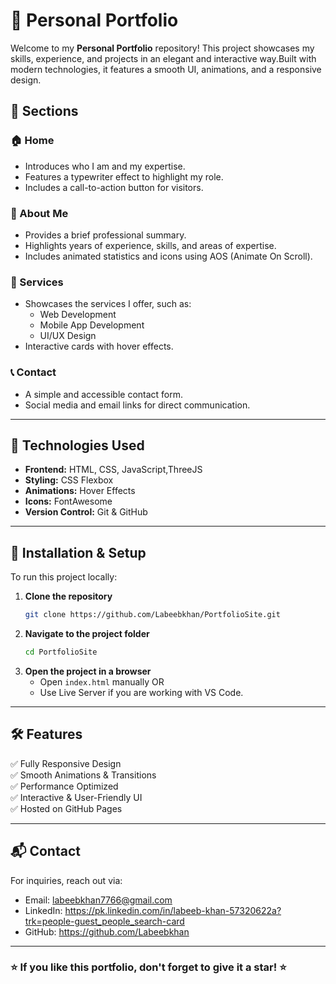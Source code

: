 # 🚀 Personal Portfolio

Welcome to my **Personal Portfolio** repository! This project showcases my skills, experience,
and projects in an elegant and interactive way.Built with modern technologies, 
it features a smooth UI, animations, and a responsive design.


## 📌 Sections

### **🏠 Home**
- Introduces who I am and my expertise.
- Features a typewriter effect to highlight my role.
- Includes a call-to-action button for visitors.

### **👤 About Me**
- Provides a brief professional summary.
- Highlights years of experience, skills, and areas of expertise.
- Includes animated statistics and icons using AOS (Animate On Scroll).

### **💼 Services**
- Showcases the services I offer, such as:
  - Web Development
  - Mobile App Development
  - UI/UX Design
- Interactive cards with hover effects.

### **📞 Contact**
- A simple and accessible contact form.
- Social media and email links for direct communication.

---

## 🔧 Technologies Used
- **Frontend:** HTML, CSS, JavaScript,ThreeJS
- **Styling:** CSS Flexbox 
- **Animations:** Hover Effects
- **Icons:** FontAwesome
- **Version Control:** Git & GitHub

---

## 🚀 Installation & Setup
To run this project locally:

1. **Clone the repository**
   ```sh
   git clone https://github.com/Labeebkhan/PortfolioSite.git
   ```
2. **Navigate to the project folder**
   ```sh
   cd PortfolioSite
   ```
3. **Open the project in a browser**
   - Open `index.html` manually OR
   - Use Live Server if you are working with VS Code.

---

## 🛠️ Features
✅ Fully Responsive Design  
✅ Smooth Animations & Transitions  
✅ Performance Optimized  
✅ Interactive & User-Friendly UI  
✅ Hosted on GitHub Pages  

---


## 📬 Contact
For inquiries, reach out via:
- Email: labeebkhan7766@gmail.com
- LinkedIn: https://pk.linkedin.com/in/labeeb-khan-57320622a?trk=people-guest_people_search-card
- GitHub: https://github.com/Labeebkhan

---

### ⭐ If you like this portfolio, don't forget to give it a star! ⭐

